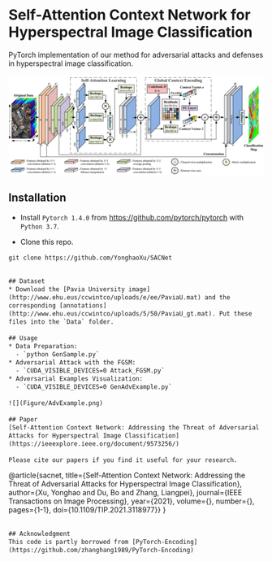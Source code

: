 # Self-Attention Context Network for Hyperspectral Image Classification

PyTorch implementation of our method for adversarial attacks and defenses in hyperspectral image classification.

![](Figure/SACNet.png)

## Installation
* Install `Pytorch 1.4.0` from https://github.com/pytorch/pytorch with `Python 3.7`.

* Clone this repo.
```
git clone https://github.com/YonghaoXu/SACNet
```
```

## Dataset
* Download the [Pavia University image](http://www.ehu.eus/ccwintco/uploads/e/ee/PaviaU.mat) and the corresponding [annotations](http://www.ehu.eus/ccwintco/uploads/5/50/PaviaU_gt.mat). Put these files into the `Data` folder.

## Usage
* Data Preparation:
  - `python GenSample.py`
* Adversarial Attack with the FGSM:
  - `CUDA_VISIBLE_DEVICES=0 Attack_FGSM.py`
* Adversarial Examples Visualization:
  - `CUDA_VISIBLE_DEVICES=0 GenAdvExample.py`

![](Figure/AdvExample.png)

## Paper
[Self-Attention Context Network: Addressing the Threat of Adversarial Attacks for Hyperspectral Image Classification](https://ieeexplore.ieee.org/document/9573256/)

Please cite our papers if you find it useful for your research.

```
@article{sacnet,
  title={Self-Attention Context Network: Addressing the Threat of Adversarial Attacks for Hyperspectral Image Classification}, 
  author={Xu, Yonghao and Du, Bo and Zhang, Liangpei},
  journal={IEEE Transactions on Image Processing}, 
  year={2021},
  volume={},
  number={},
  pages={1-1},
  doi={10.1109/TIP.2021.3118977}}
}
```

## Acknowledgment
This code is partly borrowed from [PyTorch-Encoding](https://github.com/zhanghang1989/PyTorch-Encoding)
